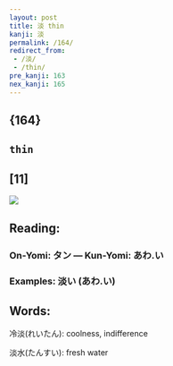 ```yaml
---
layout: post
title: 淡 thin
kanji: 淡
permalink: /164/
redirect_from:
 - /淡/
 - /thin/
pre_kanji: 163
nex_kanji: 165
---
```


## {164}

## `thin`

## [11]

<div class="stroke"><img src="E6B7A1.png" /></div>

## Reading:

### On-Yomi: タン &mdash; Kun-Yomi: あわ.い

### Examples: 淡い (あわ.い)

## Words:

冷淡(れいたん): coolness, indifference

淡水(たんすい): fresh water
